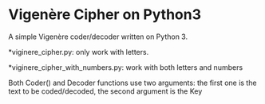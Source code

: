 # Vigenère Cipher on Python3

A simple Vigenère coder/decoder written on Python 3.

*viginere_cipher.py: only work with letters.

*viginere_cipher_with_numbers.py: work with both letters and numbers

Both Coder() and Decoder functions use two arguments: the first one is the text to be coded/decoded, the second argument is the Key


 
